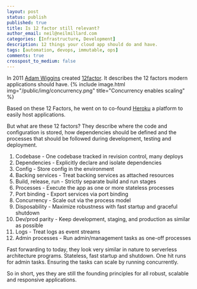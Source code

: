 ```yaml
---
layout: post
status: publish
published: true
title: Is 12 factor still relevant?
author_email: neil@neilmillard.com
categories: [Infrastructure, Development]
description: 12 things your cloud app should do and have.
tags: [automation, devops, immutable, ops]
comments: true
crosspost_to_medium: false
---
```

In 2011 [Adam Wiggins](https://adamwiggins.com/) created [12factor](https://12factor.net/).
It describes the 12 factors modern applications should have.
{% include image.html
img="/public/img/concurrency.png"
title="Concurrency enables scaling" %}

Based on these 12 Factors, he went on to co-found [Heroku](https://www.heroku.com/) a platform to easily host applications.

But what are these 12 factors?
They describe where the code and configuration is stored, how dependencies should be defined and the processes that
should be followed during development, testing and deployment.

1. Codebase - One codebase tracked in revision control, many deploys
2. Dependencies - Explicitly declare and isolate dependencies
3. Config - Store config in the environment
4. Backing services - Treat backing services as attached resources
5. Build, release, run - Strictly separate build and run stages
6. Processes - Execute the app as one or more stateless processes
7. Port binding - Export services via port binding
8. Concurrency - Scale out via the process model
9. Disposability - Maximize robustness with fast startup and graceful shutdown
10. Dev/prod parity - Keep development, staging, and production as similar as possible
11. Logs  - Treat logs as event streams
12. Admin processes - Run admin/management tasks as one-off processes

Fast forwarding to today, they look very similar in nature to serverless architecture programs. Stateless, fast startup
and shutdown. One hit runs for admin tasks. Ensuring the tasks can scale by running concurrently.

So in short, yes they are still the founding principles for all robust, scalable and responsive applications.

